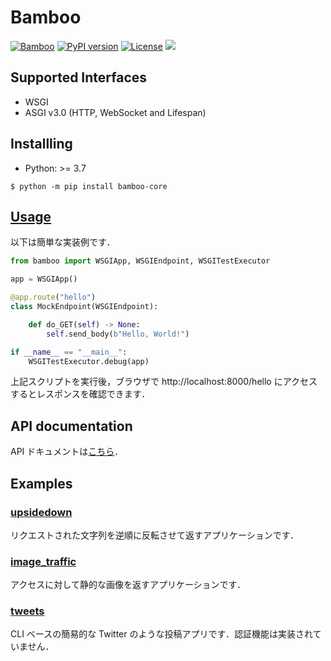 # Bamboo

[![Bamboo](docs/res/bamboo.png)](https://jjj999.github.io/bamboo/)
[![PyPI version](https://badge.fury.io/py/bamboo-core.svg)](http://badge.fury.io/py/bamboo-core)
[![License](https://img.shields.io/github/license/mashape/apistatus.svg)](https://pypi.python.org/pypi/bamboo-core/)
[![](https://img.shields.io/badge/docs-stable-blue.svg)](https://jjj999.github.io/bamboo)

## Supported Interfaces

- WSGI
- ASGI v3.0 (HTTP, WebSocket and Lifespan)

## Installling

* Python: >= 3.7

```
$ python -m pip install bamboo-core
```

## [Usage](https://jjj999.github.io/bamboo/tutorials/concept/)

以下は簡単な実装例です．

```python
from bamboo import WSGIApp, WSGIEndpoint, WSGITestExecutor

app = WSGIApp()

@app.route("hello")
class MockEndpoint(WSGIEndpoint):

    def do_GET(self) -> None:
        self.send_body(b"Hello, World!")

if __name__ == "__main__":
    WSGITestExecutor.debug(app)
```

上記スクリプトを実行後，ブラウザで http://localhost:8000/hello にアクセスするとレスポンスを確認できます．

## API documentation

API ドキュメントは[こちら](https://jjj999.github.io/bamboo/api/bamboo/pkg/)．

## Examples

### [upsidedown](https://github.com/jjj999/bamboo/tree/master/examples/upsidedown)

リクエストされた文字列を逆順に反転させて返すアプリケーションです．

### [image_traffic](https://github.com/jjj999/bamboo/tree/master/examples/image_traffic)

アクセスに対して静的な画像を返すアプリケーションです．

### [tweets](https://github.com/jjj999/bamboo/tree/master/examples/tweets)

CLI ベースの簡易的な Twitter のような投稿アプリです．認証機能は実装されていません．
